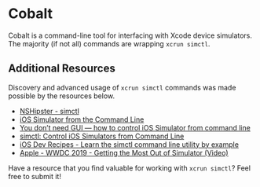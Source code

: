 # Cobalt

Cobalt is a command-line tool for interfacing with Xcode device simulators. The majority (if not all) commands are wrapping `xcrun simctl`.

## Additional Resources

Discovery and advanced usage of `xcrun simctl` commands was made possible by the resources below.

- [NSHipster - simctl](https://nshipster.com/simctl/)
- [iOS Simulator from the Command Line](https://suelan.github.io/2020/02/05/iOS-Simulator-from-the-Command-Line/)
- [You don’t need GUI — how to control iOS Simulator from command line](https://itnext.io/you-dont-need-gui-or-how-to-control-ios-simulator-from-command-line-bf5cfa60aed2)
- [simctl: Control iOS Simulators from Command Line](https://medium.com/xcblog/simctl-control-ios-simulators-from-command-line-78b9006a20dc)
- [iOS Dev Recipes - Learn the simctl command line utility by example](https://www.iosdev.recipes/simctl/)
- [Apple - WWDC 2019 - Getting the Most Out of Simulator (Video)](https://developer.apple.com/videos/play/wwdc2019/418/)

Have a resource that you find valuable for working with `xcrun simctl`? Feel free to submit it!
